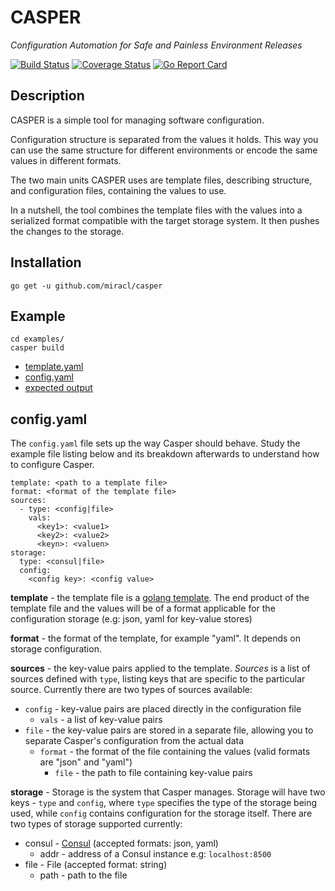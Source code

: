 # CASPER
_Configuration Automation for Safe and Painless Environment Releases_

[![Build Status](https://secure.travis-ci.org/miracl/casper.png?branch=master)](https://travis-ci.org/miracl/casper?branch=master)
[![Coverage Status](https://coveralls.io/repos/miracl/casper/badge.svg?branch=master&service=github)](https://coveralls.io/github/miracl/casper?branch=master)
[![Go Report Card](https://goreportcard.com/badge/github.com/miracl/casper)](https://goreportcard.com/report/github.com/miracl/casper)

## Description

CASPER is a simple tool for managing software configuration.

Configuration structure is separated from the values it holds. This way you can use the same structure for different environments or encode the same values in different formats.

The two main units CASPER uses are template files, describing structure, and configuration files, containing the values to use.

In a nutshell, the tool combines the template files with the values into a serialized format compatible with the target storage system. It then pushes the changes to the storage.

## Installation

```
go get -u github.com/miracl/casper
```

## Example
```
cd examples/
casper build
```
* [template.yaml](/example/template.yaml)
* [config.yaml](/example/config.yaml)
* [expected output](/example/output.yaml)

## config.yaml

The `config.yaml` file sets up the way Casper should behave. Study the example file listing below and its breakdown afterwards to understand how to configure Casper.

```
template: <path to a template file>
format: <format of the template file>
sources:
  - type: <config|file>
    vals:
      <key1>: <value1>
      <key2>: <value2>
      <keyn>: <valuen>
storage:
  type: <consul|file>
  config:
    <config key>: <config value>
```

**template** - the template file is a [golang template](https://golang.org/pkg/text/template/). The end product of the template file and the values will be of a format applicable for the configuration storage (e.g: json, yaml for key-value stores)

**format** - the format of the template, for example "yaml". It depends on storage configuration.

**sources** - the key-value pairs applied to the template. _Sources_ is a list of sources defined with `type`, listing keys that are specific to the particular source. Currently there are two types of sources available:

* `config` - key-value pairs are placed directly in the configuration file
	* `vals` - a list of key-value pairs
* `file` - the key-value pairs are stored in a separate file, allowing you to separate Casper's configuration from the actual data
	* `format` - the format of the file containing the values (valid formats are "json" and "yaml")
		* `file` - the path to file containing key-value pairs

**storage** - Storage is the system that Casper manages. Storage will have two keys - `type` and `config`, where `type` specifies the type of the storage being used, while `config` contains configuration for the storage itself. There are two types of storage supported currently:
* consul - [Consul](https://www.consul.io/) (accepted formats: json, yaml)
	* addr - address of a Consul instance e.g: `localhost:8500`
* file - File (accepted format: string)
	* path - path to the file



